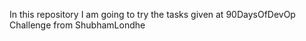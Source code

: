 In this repository I am going to try the tasks given at 90DaysOfDevOp Challenge from ShubhamLondhe

